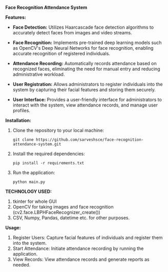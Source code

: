 

**Face Recognition Attendance System**


**Features:**

- **Face Detection:** Utilizes Haarcascade face detection algorithms to accurately detect faces from images and video streams.
  
- **Face Recognition:** Implements pre-trained deep learning models such as OpenCV's Deep Neural Networks for face recognition, enabling accurate recognition of registered individuals.
  
- **Attendance Recording:** Automatically records attendance based on recognized faces, eliminating the need for manual entry and reducing administrative workload.
  
- **User Registration:** Allows administrators to register individuals into the system by capturing their facial features and storing them securely.
  
- **User Interface:** Provides a user-friendly interface for administrators to interact with the system, view attendance records, and manage user profiles.

**Installation:**

1. Clone the repository to your local machine:

   ```
   git clone https://github.com/sarveshsce/face-recognition-attendance-system.git
   ```

2. Install the required dependencies:

   ```
   pip install -r requirements.txt
   ```

3. Run the application:

   ```
   python main.py
   ```

**TECHNOLOGY USED:**
1) tkinter for whole GUI
2) OpenCV for taking images and face recognition (cv2.face.LBPHFaceRecognizer_create())
3) CSV, Numpy, Pandas, datetime etc. for other purposes.

**Usage:**

1. Register Users: Capture facial features of individuals and register them into the system.
2. Start Attendance: Initiate attendance recording by running the application.
3. View Records: View attendance records and generate reports as needed.







